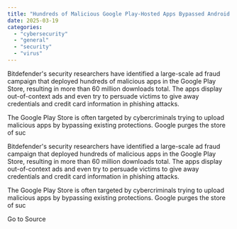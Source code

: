 ```yaml
---
title: "Hundreds of Malicious Google Play-Hosted Apps Bypassed Android 13 Security With Ease"
date: 2025-03-19
categories: 
  - "cybersecurity"
  - "general"
  - "security"
  - "virus"
---
```


Bitdefender's security researchers have identified a large-scale ad fraud campaign that deployed hundreds of malicious apps in the Google Play Store, resulting in more than 60 million downloads total. The apps display out-of-context ads and even try to persuade victims to give away credentials and credit card information in phishing attacks.

The Google Play Store is often targeted by cybercriminals trying to upload malicious apps by bypassing existing protections. Google purges the store of suc

Bitdefender's security researchers have identified a large-scale ad fraud campaign that deployed hundreds of malicious apps in the Google Play Store, resulting in more than 60 million downloads total. The apps display out-of-context ads and even try to persuade victims to give away credentials and credit card information in phishing attacks.

The Google Play Store is often targeted by cybercriminals trying to upload malicious apps by bypassing existing protections. Google purges the store of suc

Go to Source
